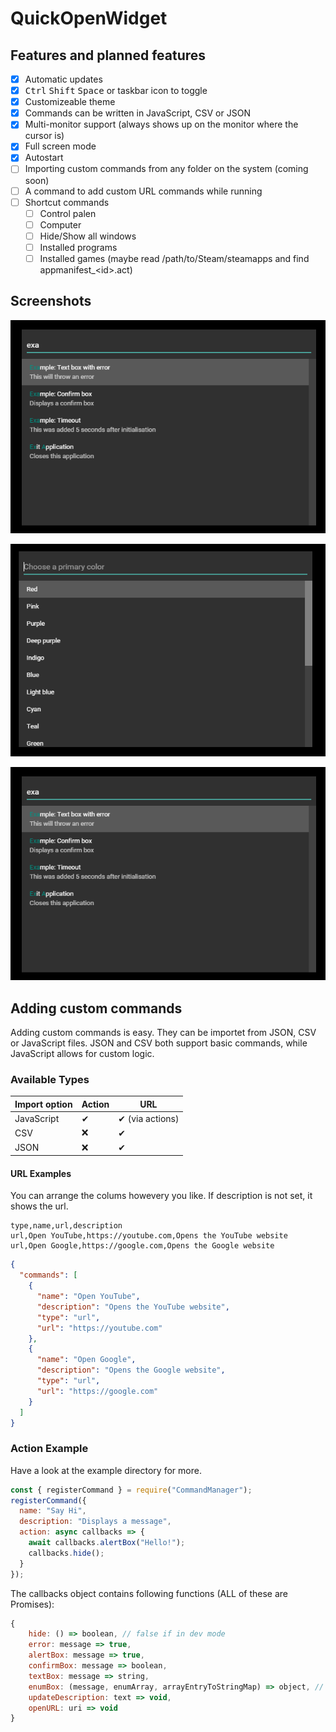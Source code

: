 # QuickOpenWidget

## Features and planned features

* [x] Automatic updates
* [x] <kbd>Ctrl</kbd> <kbd>Shift</kbd> <kbd>Space</kbd> or taskbar icon to toggle
* [x] Customizeable theme
* [x] Commands can be written in JavaScript, CSV or JSON
* [x] Multi-monitor support (always shows up on the monitor where the cursor is)
* [x] Full screen mode
* [x] Autostart
* [ ] Importing custom commands from any folder on the system (coming soon)
* [ ] A command to add custom URL commands while running
* [ ] Shortcut commands
  * [ ] Control palen
  * [ ] Computer
  * [ ] Hide/Show all windows
  * [ ] Installed programs
  * [ ] Installed games (maybe read /path/to/Steam/steamapps and find appmanifest\_&lt;id&gt;.act)

## Screenshots

![command](https://github.com/lukas-tr/quick-open-widget/raw/master/readme/command.png "Typing in a command")

![command](https://github.com/lukas-tr/quick-open-widget/raw/master/readme/colors.png "The color change dialog")

![command](https://github.com/lukas-tr/quick-open-widget/raw/master/readme/command.png "A confirmBox dialog")

## Adding custom commands

Adding custom commands is easy. They can be importet from JSON, CSV or JavaScript files. JSON and CSV both support basic commands, while JavaScript allows for custom logic.

### Available Types

| Import option | Action | URL             |
| ------------- | ------ | --------------- |
| JavaScript    | ✔      | ✔ (via actions) |
| CSV           | ❌     | ✔               |
| JSON          | ❌     | ✔               |

#### URL Examples

You can arrange the colums howevery you like. If description is not set, it shows the url.

```csv
type,name,url,description
url,Open YouTube,https://youtube.com,Opens the YouTube website
url,Open Google,https://google.com,Opens the Google website
```

```json
{
  "commands": [
    {
      "name": "Open YouTube",
      "description": "Opens the YouTube website",
      "type": "url",
      "url": "https://youtube.com"
    },
    {
      "name": "Open Google",
      "description": "Opens the Google website",
      "type": "url",
      "url": "https://google.com"
    }
  ]
}
```

### Action Example

Have a look at the example directory for more.

```javascript
const { registerCommand } = require("CommandManager");
registerCommand({
  name: "Say Hi",
  description: "Displays a message",
  action: async callbacks => {
    await callbacks.alertBox("Hello!");
    callbacks.hide();
  }
});
```

The callbacks object contains following functions (ALL of these are Promises):

```javascript
{
    hide: () => boolean, // false if in dev mode
    error: message => true,
    alertBox: message => true,
    confirmBox: message => boolean,
    textBox: message => string,
    enumBox: (message, enumArray, arrayEntryToStringMap) => object, // array entry
    updateDescription: text => void,
    openURL: uri => void
}
```
